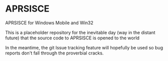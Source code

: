 APRSISCE
========

APRSISCE for Windows Mobile and Win32

This is a placeholder repository for the inevitable day (way in the distant future) that the source code to APRSISCE is opened to the world

In the meantime, the git Issue tracking feature will hopefully be used so bug reports don't fall through the proverbial cracks.
